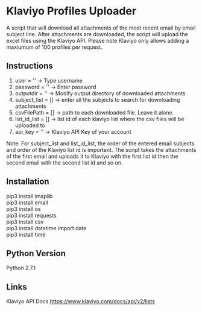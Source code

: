 # Klaviyo Profiles Uploader
A script that will download all attachments of the most recent email by email subject line. After attachments are downloaded, the script will upload the excel files using the Klaviyo API. Please note Klaviyo only allows adding a maxiumum of 100 profiles per request.

## Instructions
1. user = '' -> Type username
2. password = '' -> Enter password
3. outputdir = '' -> Modify output directory of downloaded attachments
4. subject_list = [] -> enter all the subjects to search for downloading attachments
5. csvFilePath = [] -> path to each downloaded file. Leave it alone.
6. list_id_list = [] -> list id of each klaviyo list where the csv files will be uploaded to
7. api_key = '' -> Klaviyo API Key of your account

Note: For subject_list and list_id_list, the order of the entered email subjects and order of the Klaviyo list id is important. The script takes the attachments of the first email and uploads it to Klaviyo with the first list id then the second email with the second list id and so on.

## Installation
pip3 install imaplib <br />
pip3 install email <br />
pip3 install os <br />
pip3 install requests <br />
pip3 install csv <br />
pip3 install datetime import date <br />
pip3 install time <br />

## Python Version
Python 2.7.1

## Links
Klaviyo API Docs https://www.klaviyo.com/docs/api/v2/lists
